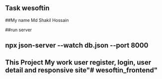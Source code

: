 ## Task wesoftin

##My name Md Shakil Hossain 

##run server
## npx json-server --watch db.json --port 8000


## This Project My work user register,  login, user detail and responsive site"# wesoftin_frontend" 
